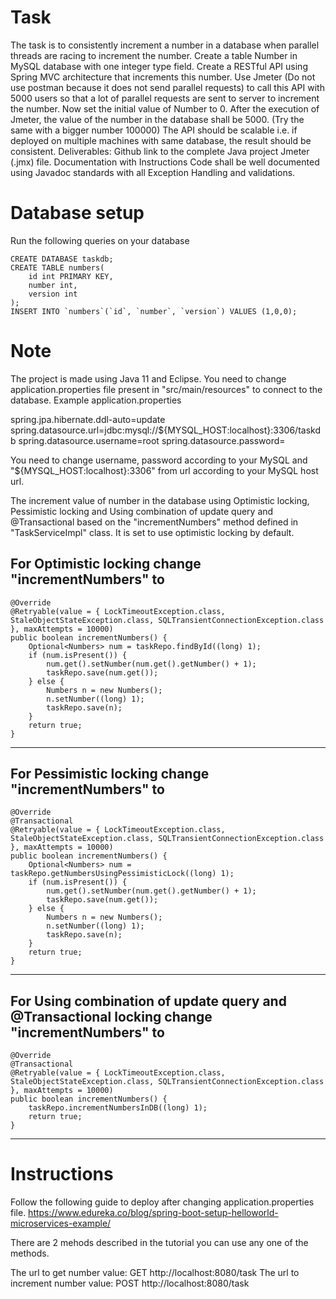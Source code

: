 # Task 
The task is to consistently increment a number in a database when parallel threads  are racing to increment the number. 
Create a table Number in MySQL database with one integer type field. Create a RESTful API using Spring MVC architecture that increments this number. Use Jmeter (Do not use postman because it does not send parallel requests) to call  this API with 5000 users so that a lot of parallel requests are sent to server to  increment the number. 
Now set the initial value of Number to 0. 
After the execution of Jmeter, the value of the number in the database shall be 5000.  (Try the same with a bigger number 100000) 
The API should be scalable i.e. if deployed on multiple machines with same  database, the result should be consistent. 
Deliverables: 
Github link to the complete Java project 
Jmeter (.jmx) file. 
Documentation with Instructions 
Code shall be well documented using Javadoc standards with all Exception Handling  and validations.

# Database setup
Run the following queries on your database
```
CREATE DATABASE taskdb;
CREATE TABLE numbers(
	id int PRIMARY KEY,
	number int,
	version int
);
INSERT INTO `numbers`(`id`, `number`, `version`) VALUES (1,0,0);
```
# Note
The project is made using Java 11 and Eclipse. You need to change application.properties file present in "src/main/resources" to connect to the database.  Example application.properties

spring.jpa.hibernate.ddl-auto=update
spring.datasource.url=jdbc:mysql://${MYSQL_HOST:localhost}:3306/taskdb
spring.datasource.username=root
spring.datasource.password=

You need to change username, password according to your MySQL and "${MYSQL_HOST:localhost}:3306" from url according to your MySQL host url.

The increment value of number in the database using Optimistic locking, Pessimistic locking and Using combination of update query and @Transactional based on the "incrementNumbers" method defined in "TaskServiceImpl" class. It is set to use optimistic locking by default.

For Optimistic locking change "incrementNumbers" to 
------------------------------------------------------------------------
```
@Override
@Retryable(value = { LockTimeoutException.class, StaleObjectStateException.class, SQLTransientConnectionException.class }, maxAttempts = 10000)
public boolean incrementNumbers() {
	Optional<Numbers> num = taskRepo.findById((long) 1);
	if (num.isPresent()) {
		num.get().setNumber(num.get().getNumber() + 1);
		taskRepo.save(num.get());
	} else {
		Numbers n = new Numbers();
		n.setNumber((long) 1);
		taskRepo.save(n);
	}
	return true;
}
```
-------------------------------------------------------------------------

For Pessimistic locking change "incrementNumbers" to 
------------------------------------------------------------------------
```
@Override
@Transactional
@Retryable(value = { LockTimeoutException.class, StaleObjectStateException.class, SQLTransientConnectionException.class }, maxAttempts = 10000)
public boolean incrementNumbers() {
	Optional<Numbers> num = taskRepo.getNumbersUsingPessimisticLock((long) 1);
	if (num.isPresent()) {
		num.get().setNumber(num.get().getNumber() + 1);
		taskRepo.save(num.get());
	} else {
		Numbers n = new Numbers();
		n.setNumber((long) 1);
		taskRepo.save(n);
	}
	return true;
}
```
-------------------------------------------------------------------------

For Using combination of update query and @Transactional locking change "incrementNumbers" to 
------------------------------------------------------------------------
```
@Override
@Transactional
@Retryable(value = { LockTimeoutException.class, StaleObjectStateException.class, SQLTransientConnectionException.class }, maxAttempts = 10000)
public boolean incrementNumbers() {
	taskRepo.incrementNumbersInDB((long) 1);
	return true;
}
```
-------------------------------------------------------------------------

# Instructions
Follow the following guide to deploy after changing application.properties file.
https://www.edureka.co/blog/spring-boot-setup-helloworld-microservices-example/

There are 2 mehods described in the tutorial you can use any one of the methods.

The url to get number value: GET http://localhost:8080/task
The url to increment number value: POST http://localhost:8080/task
